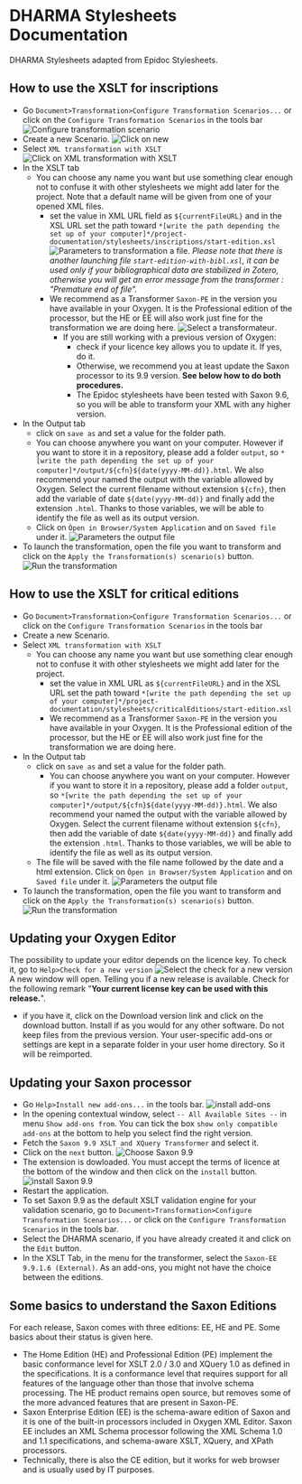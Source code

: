 # DHARMA Stylesheets Documentation

DHARMA Stylesheets adapted from Epidoc Stylesheets.

## How to use the XSLT for inscriptions
- Go `Document>Transformation>Configure Transformation Scenarios...` or click on the `Configure Transformation Scenarios` in the tools bar
![Configure transformation scenario](https://github.com/erc-dharma/project-documentation/blob/master/stylesheets/images/transformationScenario01.png)
- Create a new Scenario. ![Click on new](https://github.com/erc-dharma/project-documentation/blob/master/stylesheets/images/transformationScenario02.png)
- Select `XML transformation with XSLT`![Click on XML transformation with XSLT](https://github.com/erc-dharma/project-documentation/blob/master/stylesheets/images/transformationScenario03.png)
- In the XSLT tab
  - You can choose any name you want but use something clear enough not to confuse it with other stylesheets we might add later for the project. Note that a default name will be given from one of your opened XML files.
    - set the value in XML URL field  as `${currentFileURL}` and in the XSL URL set the path toward  `*[write the path depending the set up of your computer]*/project-documentation/stylesheets/inscriptions/start-edition.xsl` ![Parameters to transformation a file](https://github.com/erc-dharma/project-documentation/blob/master/stylesheets/images/transformationScenario04.png). *Please note that there is another launching file `start-edition-with-bibl.xsl`, it can be used only if your bibliographical data are stabilized in Zotero, otherwise you will get an error message from the transformer : "Premature end of file".*
    - We recommend as a Transformer  `Saxon-PE` in the version you have available in your Oxygen. It is the Professional edition of the processor, but the HE or EE will also work just fine for the transformation we are doing here. ![Select a transformateur](https://github.com/erc-dharma/project-documentation/blob/master/stylesheets/images/transformationScenario04.png).
      - If you are still working with a previous version of Oxygen:
          - check if your licence key allows you to update it. If yes, do it.
          - Otherwise, we recommend you at least update the Saxon processor to its 9.9 version. **See below how to do both procedures.**
          - The Epidoc stylesheets have been tested with Saxon 9.6, so you will be able to transform your XML with any higher version.
- In the Output tab
    - click on `save as` and set a value for the folder path.
    - You can choose anywhere you want on your computer. However if you want to store it in a repository, please add a folder `output`, so `*[write the path depending the set up of your computer]*/output/${cfn}${date(yyyy-MM-dd)}.html`.
    We also recommend your named the output with the variable allowed by Oxygen. Select the current filename without extension `${cfn}`, then add the variable of date `${date(yyyy-MM-dd)}` and finally add the extension `.html`. Thanks to those variables, we will be able to identify the file as well as its output version.
    - Click on `Òpen in Browser/System Application` and on `Saved file` under it. ![Parameters the output file](https://github.com/erc-dharma/project-documentation/blob/master/stylesheets/images/transformationScenario06.png)
- To launch the transformation, open the file you want to transform and click on the `Apply the Transformation(s) scenario(s)` button.![Run the transformation](https://github.com/erc-dharma/project-documentation/blob/master/stylesheets/images/transformationScenario07.png)

## How to use the XSLT for critical editions
- Go `Document>Transformation>Configure Transformation Scenarios...` or click on the `Configure Transformation Scenarios` in the tools bar
- Create a new Scenario.
- Select `XML transformation with XSLT`
  - You can choose any name you want but use something clear enough not to confuse it with other stylesheets we might add later for the project.
    - set the value in XML URL as `${currentFileURL}` and in the XSL URL set the path toward  `*[write the path depending the set up of your computer]*/project-documentation/stylesheets/criticalEditions/start-edition.xsl`
    - We recommend as a Transformer  `Saxon-PE` in the version you have available in your Oxygen. It is the Professional edition of the processor, but the HE or EE will also work just fine for the transformation we are doing here.
- In the Output tab
    - click on `save as` and set a value for the folder path.
      - You can choose anywhere you want on your computer. However if you want to store it in a repository, please add a folder `output`, so `*[write the path depending the set up of your computer]*/output/${cfn}${date(yyyy-MM-dd)}.html`.
      We also recommend your named the output with the variable allowed by Oxygen. Select the current filename without extension `${cfn}`, then add the variable of date `${date(yyyy-MM-dd)}` and finally add the extension `.html`. Thanks to those variables, we will be able to identify the file as well as its output version.
    - The file will be saved with the file name followed by the date and a html extension. Click on `Òpen in Browser/System Application` and on `Saved file` under it. ![Parameters the output file](https://github.com/erc-dharma/project-documentation/blob/master/stylesheets/images/transformationScenario06.png)
- To launch the transformation, open the file you want to transform and click on the `Apply the Transformation(s) scenario(s)` button.![Run the transformation](https://github.com/erc-dharma/project-documentation/blob/master/stylesheets/images/transformationScenario07.png)

## Updating your Oxygen Editor
The possibility to update your editor depends on the licence key. To check it, go to  `Help>Check for a new version` ![Select the check for a new version](https://github.com/erc-dharma/project-documentation/blob/master/stylesheets/images/transformationScenario08.png)
A new window will open. Telling you if a new release is available. Check for the following remark "**Your current license key can be used with this release.**".
- if you have it, click on the Download version link and click on the download button. Install if as you would for any other software.
Do not keep files from the previous version. Your user-specific add-ons or settings are kept in a separate folder in your user home directory. So it will be reimported.

## Updating your Saxon processor
- Go `Help>Install new add-ons...` in the tools bar.
![install add-ons](https://github.com/erc-dharma/project-documentation/blob/master/stylesheets/images/transformationScenario09.png)
- In the opening contextual window, select `-- All Available Sites --` in menu `Show add-ons from`. You can tick the box `show only compatible add-ons` at the bottom to help you select find the right version.
- Fetch the `Saxon 9.9 XSLT and XQuery Transformer` and select it.
- Click on the `next` button.
![Choose Saxon 9.9](https://github.com/erc-dharma/project-documentation/blob/master/stylesheets/images/transformationScenario10.png)
- The extension is dowloaded. You must accept the terms of licence at the bottom of the window and then click on the `install` button.
![install Saxon 9.9](https://github.com/erc-dharma/project-documentation/blob/master/stylesheets/images/transformationScenario11.png)
- Restart the application.
- To set Saxon 9.9 as the default XSLT validation engine for your validation scenario, go to `Document>Transformation>Configure Transformation Scenarios...` or click on the `Configure Transformation Scenarios` in the tools bar.
- Select the DHARMA scenario, if you have already created it and click on the `Edit` button.
- In the XSLT Tab, in the menu for the transformer, select the `Saxon-EE 9.9.1.6 (External)`. As an add-ons, you might not have the choice between the editions.

## Some basics to understand the Saxon Editions
For each release, Saxon comes with three editions: EE, HE and PE. Some basics about their status is given here.
- The Home Edition (HE) and Professional Edition (PE) implement the basic conformance level for XSLT 2.0 / 3.0 and XQuery 1.0 as defined in the specifications. It is a conformance level that requires support for all features of the language other than those that involve schema processing. The HE product remains open source, but removes some of the more advanced features that are present in Saxon-PE.
- Saxon Enterprise Edition (EE) is the schema-aware edition of Saxon and it is one of the built-in processors included in Oxygen XML Editor. Saxon EE includes an XML Schema processor following the XML Schema 1.0 and 1.1 specifications, and schema-aware XSLT, XQuery, and XPath processors.
- Technically, there is also the CE edition, but it works for web browser and is usually used by IT purposes.
